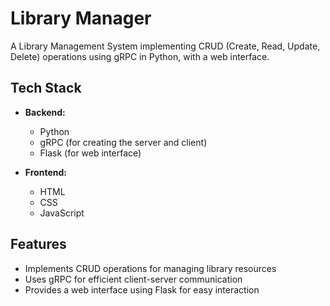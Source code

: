 

# Library Manager

A Library Management System implementing CRUD (Create, Read, Update, Delete) operations using gRPC in Python, with a web interface.

## Tech Stack

- **Backend:**
  - Python
  - gRPC (for creating the server and client)
  - Flask (for web interface)

- **Frontend:**
  - HTML
  - CSS
  - JavaScript

## Features

- Implements CRUD operations for managing library resources
- Uses gRPC for efficient client-server communication
- Provides a web interface using Flask for easy interaction

